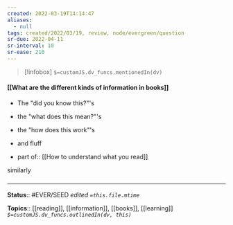 ```yaml
---
created: 2022-03-19T14:14:47 
aliases:
  - null
tags: created/2022/03/19, review, node/evergreen/question
sr-due: 2022-04-11
sr-interval: 10
sr-ease: 210
---
```

> [!infobox]
`$=customJS.dv_funcs.mentionedIn(dv)`

#### [[What are the different kinds of information in books]] 

- The "did you know this?"'s
- the "what does this mean?"'s
- the "how does this work"'s
- and fluff

- part of:: [[How to understand what you read]]

similarly

### <hr class="footnote"/>

**Status**:: #EVER/SEED 
*edited `=this.file.mtime`*

**Topics**:: [[reading]], [[information]], [[books]], [[learning]]
*`$=customJS.dv_funcs.outlinedIn(dv, this)`*
